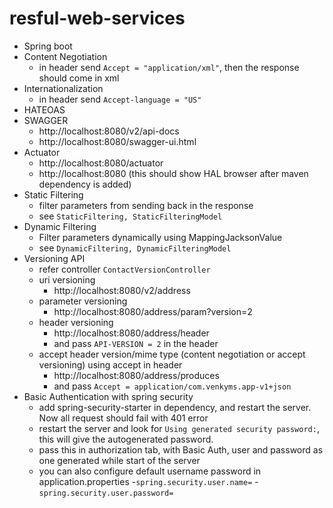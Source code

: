 # resful-web-services
- Spring boot
- Content Negotiation 
    - in header send ```Accept = "application/xml"```, then the response should come in xml
- Internationalization
    - in header send ```Accept-language = "US"```
- HATEOAS
- SWAGGER
    - http://localhost:8080/v2/api-docs
    - http://localhost:8080/swagger-ui.html
- Actuator
    - http://localhost:8080/actuator
    - http://localhost:8080  (this should show HAL browser after maven dependency is added)
- Static Filtering
    - filter parameters from sending back in the response
    - see ```StaticFiltering, StaticFilteringModel```
- Dynamic Filtering
    - Filter parameters dynamically using MappingJacksonValue
    - see ```DynamicFiltering, DynamicFilteringModel ```   
- Versioning API
    - refer controller ```ContactVersionController```
    - uri versioning
        - http://localhost:8080/v2/address
    - parameter versioning
        - http://localhost:8080/address/param?version=2
    - header versioning
        - http://localhost:8080/address/header
        - and pass ```API-VERSION = 2``` in the header    
    - accept header version/mime type (content negotiation or accept versioning) using accept in header
        - http://localhost:8080/address/produces
        - and pass ```Accept = application/com.venkyms.app-v1+json```
- Basic Authentication with spring security    
    - add spring-security-starter in dependency, and restart the server. Now all request should fail with 401 error
    - restart the server and look for ```Using generated security password:```, this will give the autogenerated password.
    - pass this in authorization tab, with Basic Auth, user and password as one generated while start of the server
    - you can also configure default username password in application.properties
        -```spring.security.user.name=```
        -```spring.security.user.password=```    
    